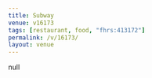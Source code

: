 ```yaml
---
title: Subway
venue: v16173
tags: [restaurant, food, "fhrs:413172"]
permalink: /v/16173/
layout: venue
---
```

null